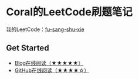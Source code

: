 # Coral的LeetCode刷题笔记



我的LeetCode：[fu-sang-shu-xie](<https://leetcode-cn.com/u/fu-sang-shu-xie/>)



## Get Started

- [Blog在线阅读（★★★★★）](http://scarboroughcoral.top/Notes/#/lc)
- [GitHub在线阅读（★★★★☆）](docs/lc.md)

